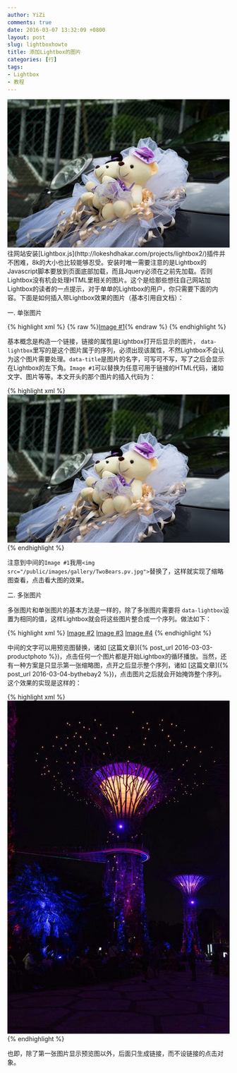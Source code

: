 ```yaml
---
author: YiZi
comments: true
date: 2016-03-07 13:32:09 +0800
layout: post
slug: lightboxhowto
title: 添加Lightbox的图片
categories: [行]
tags:
- Lightbox
- 教程
---
```

<a href="/public/images/gallery/TwoBears.jpg" data-lightbox="Lightbox1" data-title="两只熊">
<img src="/public/images/gallery/TwoBears.pv.jpg"></a>
往网站安装[Lightbox.js](http://lokeshdhakar.com/projects/lightbox2/)插件并不困难，8k的大小也比较能够忍受。安装时唯一需要注意的是Lightbox的Javascript脚本要放到页面底部加载，而且Jquery必须在之前先加载。否则Lightbox没有机会处理HTML里相关的图片。这个是给那些想往自己网站加Lightbox的读者的一点提示，对于单单的Lightbox的用户，你只需要下面的内容。下面是如何插入带Lightbox效果的图片（基本引用自文档）：

一. 单张图片

{% highlight xml %}
{% raw %}<a href="images/image-1.jpg" data-lightbox="image-1" data-title="My caption">Image #1</a>{% endraw %}
{% endhighlight %}

基本概念是构造一个链接，链接的属性是Lightbox打开后显示的图片， `data-lightbox`里写的是这个图片属于的序列，必须出现该属性，不然Lightbox不会认为这个图片需要处理。`data-title`是图片的名字，可写可不写，写了之后会显示在Lightbox的左下角。`Image #1`可以替换为任意可用于链接的HTML代码，诸如文字、图片等等。本文开头的那个图片的插入代码为：

{% highlight xml %}
<a href="/public/images/gallery/TwoBears.jpg" data-lightbox="Lightbox1" data-title="两只熊"><img src="/public/images/gallery/TwoBears.pv.jpg"></a>
{% endhighlight %}

注意到中间的`Image #1`我用`<img src="/public/images/gallery/TwoBears.pv.jpg">`替换了，这样就实现了缩略图查看，点击看大图的效果。

二. 多张图片

多张图片和单张图片的基本方法是一样的，除了多张图片需要将 `data-lightbox`设置为相同的值，这样Lightbox就会将这些图片整合成一个序列。做法如下：

{% highlight xml %}
<a href="images/image-2.jpg" data-lightbox="roadtrip">Image #2</a>
<a href="images/image-3.jpg" data-lightbox="roadtrip">Image #3</a>
<a href="images/image-4.jpg" data-lightbox="roadtrip">Image #4</a>
{% endhighlight %}

中间的文字可以用预览图替换，诸如 [这篇文章]({% post_url  2016-03-03-productphoto %})，点击任何一个图片都是开始Lightbox的循环播放。当然，还有一种方案是只显示第一张缩略图，点开之后显示整个序列，诸如 [这篇文章]({% post_url  2016-03-04-bythebay2 %})，点击图片之后就会开始掩饰整个序列。这个效果的实现是这样的：

{% highlight xml %}
<a href="/public/images/gallery/bythebay/8.jpg" data-lightbox="LightTree" data-title="紫色的树">
<img src="/public/images/gallery/bythebay/8.jpg"></a>
<a href="/public/images/gallery/bythebay/3.jpg" data-lightbox="LightTree" data-title="看什么"></a>
<a href="/public/images/gallery/bythebay/4.jpg" data-lightbox="LightTree" data-title="给我消失"></a>
<a href="/public/images/gallery/bythebay/7.jpg" data-lightbox="LightTree" data-title="橘黄的树"></a>
{% endhighlight %}

也即，除了第一张图片显示预览图以外，后面只生成链接，而不设链接的点击对象。
